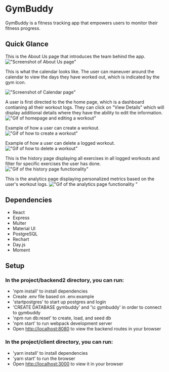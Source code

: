 # GymBuddy
GymBuddy is a fitness tracking app that empowers users to monitor their fitness progress.

## Quick Glance
This is the About Us page that introduces the team behind the app.
!["Screenshot of About Us page"]()

This is what the calendar looks like. The user can maneuver around the calendar to view the days they have worked out, which is indicated by the gym icon.

!["Screenshot of Calendar page"]()

A user is first directed to the the home page, which is a dashboard contianing all their workout logs. They can click on "View Details" which will display additional details where they have the ability to edit the information.
!["Gif of homepage and editing a workout"]()

Example of how a user can create a workout.
!["Gif of how to create a workout"]()

Example of how a user can delete a logged workout.
!["Gif of how to delete a workout"]()

This is the history page displaying all exercises in all logged workouts and filter for specific exercises the user has done.
!["Gif of the history page functionality"]()

This is the analytics page displaying personalized metrics based on the user's workout logs.
!["Gif of the analytics page functionality "]()

## Dependencies
- React
- Express
- Multer
- Material UI
- PostgreSQL
- Rechart
- Day.js
- Moment

## Setup
### In the project/backend2 directory, you can run:

- 'npm install' to install dependencies
- Create .env file based on .env.example
- 'startpostgres' to start up postgres and login
- 'CREATE DATABASE gymbuddy' and '\c gymbuddy' in order to connect to gymbuddy
- 'npm run db:reset' to create, load, and seed db
- 'npm start' to run webpack development server
- Open [http://localhost:8080](http://localhost:8080) to view the backend routes in your browser

### In the project/client directory, you can run: 
- 'yarn install' to install dependencies
- 'yarn start' to run the browser
- Open [http://localhost:3000](http://localhost:3000) to view it in your browser
